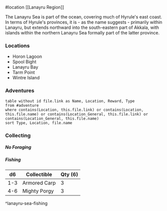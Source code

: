 #location [[Lanayru Region]]

The Lanayru Sea is part of the ocean, covering much of Hyrule's east coast. In terms of Hyrule's provinces, it is - as the name suggests - primarily within Lanayru, but extends northward into the south-eastern part of Akkala, with islands within the northern Lanayru Sea formally part of the latter province.

### Locations

* Horon Lagoon
* Spool Bight
* Lanayru Bay
* Tarm Point
* Wintre Island

### Adventures
```dataview
table without id file.link as Name, Location, Reward, Type
from #adventure
where contains(Location, this.file.link) or contains(Location, this.file.name) or contains(Location_General, this.file.link) or contains(Location_General, this.file.name)
sort Type, Location, file.name
```

### Collecting

##### No Foraging

##### Fishing

| d6  | Collectible  | Qty (6) |
| --- | ------------ | ------- |
| 1-3 | Armored Carp | 3       |
| 4-6 | Mighty Porgy | 3       |
^lanayru-sea-fishing
